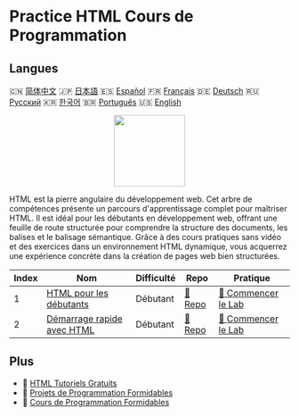 # Practice HTML Cours de Programmation

## Langues

🇨🇳 [简体中文](README_zh.md) 🇯🇵 [日本語](README_ja.md) 🇪🇸 [Español](README_es.md) 🇫🇷 [Français](README_fr.md) 🇩🇪 [Deutsch](README_de.md) 🇷🇺 [Русский](README_ru.md) 🇰🇷 [한국어](README_ko.md) 🇧🇷 [Português](README_pt.md) 🇺🇸 [English](README.md) 

<div align="center">
<img width="128px" src="https://file.labex.io/path/NrasuEoAvSam.png">
</div>

HTML est la pierre angulaire du développement web. Cet arbre de compétences présente un parcours d'apprentissage complet pour maîtriser HTML. Il est idéal pour les débutants en développement web, offrant une feuille de route structurée pour comprendre la structure des documents, les balises et le balisage sémantique. Grâce à des cours pratiques sans vidéo et des exercices dans un environnement HTML dynamique, vous acquerrez une expérience concrète dans la création de pages web bien structurées.

|   Index | Nom                                                                             | Difficulté   | Repo                                                           | Pratique                                                                 |
|---------|---------------------------------------------------------------------------------|--------------|----------------------------------------------------------------|--------------------------------------------------------------------------|
|       1 | [HTML pour les débutants](https://labex.io/fr/courses/html-for-beginners)       | Débutant     | [🔗 Repo](https://github.com/labex-labs/html-for-beginners)    | [🚀 Commencer le Lab](https://labex.io/fr/courses/html-for-beginners)    |
|       2 | [Démarrage rapide avec HTML](https://labex.io/fr/courses/quick-start-with-html) | Débutant     | [🔗 Repo](https://github.com/labex-labs/quick-start-with-html) | [🚀 Commencer le Lab](https://labex.io/fr/courses/quick-start-with-html) |

## Plus

- 🔗 [HTML Tutoriels Gratuits](https://github.com/labex-labs/html-free-tutorials)
- 🔗 [Projets de Programmation Formidables](https://github.com/labex-labs/awesome-programming-projects)
- 🔗 [Cours de Programmation Formidables](https://github.com/labex-labs/awesome-programming-courses)

